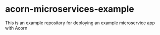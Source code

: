 # acorn-microservices-example
This is an example repository for deploying an example microservice app with Acorn
